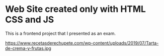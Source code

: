 # Web Site created only with HTML CSS and JS

This is a frontend project that I presented as an exam.

https://www.recetasderechupete.com/wp-content/uploads/2019/07/Tarta-de-crema-y-frutas.jpg
